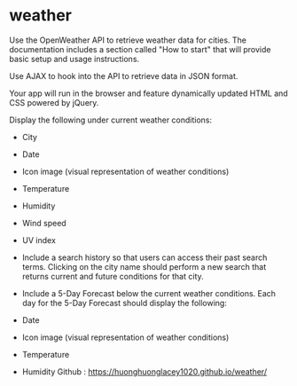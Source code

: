 # weather
Use the OpenWeather API to retrieve weather data for cities. The documentation includes a section called "How to start" that will provide basic setup and usage instructions.


Use AJAX to hook into the API to retrieve data in JSON format.


Your app will run in the browser and feature dynamically updated HTML and CSS powered by jQuery.


Display the following under current weather conditions:


* City


* Date


* Icon image (visual representation of weather conditions)


* Temperature


* Humidity


* Wind speed


* UV index




* Include a search history so that users can access their past search terms. Clicking on the city name should perform a new search that returns current and future conditions for that city.


* Include a 5-Day Forecast below the current weather conditions. Each day for the 5-Day Forecast should display the following:


* Date


* Icon image (visual representation of weather conditions)


* Temperature


* Humidity
Github : https://huonghuonglacey1020.github.io/weather/